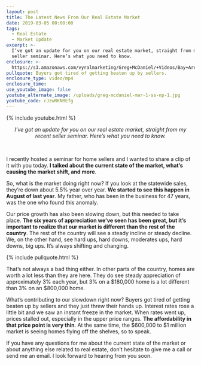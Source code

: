 ```yaml
---
layout: post
title: The Latest News From Our Real Estate Market
date: 2019-03-05 00:00:00
tags:
  - Real Estate
  - Market Update
excerpt: >-
  I’ve got an update for you on our real estate market, straight from my recent
  seller seminar. Here’s what you need to know.
enclosure: >-
  https://s3.amazonaws.com/vyralmarketing/Greg+McDaniel/+Videos/Bay+Area+Real+Estate+Agent+-+The+Latest+News+From+Our+Real+Estate+Market.mp4
pullquote: Buyers got tired of getting beaten up by sellers.
enclosure_type: video/mp4
enclosure_time:
use_youtube_image: false
youtube_alternate_image: /uploads/greg-mcdaniel-mar-1-ss-np-1.jpg
youtube_code: cJzwRKNREfg
---
```


{% include youtube.html %}

<center><em>I&rsquo;ve got an update for you on our real estate market, straight from my recent seller seminar. Here&rsquo;s what you need to know.</em></center>

 

I recently hosted a seminar for home sellers and I wanted to share a clip of it with you today. **I talked about the current state of the market, what’s causing the market shift, and more**.

So, what is the market doing right now? If you look at the statewide sales, they’re down about 5.5% year over year. **We started to see this happen in August of last year**. My father, who has been in the business for 47 years, was the one who found this anomaly.

Our price growth has also been slowing down, but this needed to take place. **The six years of appreciation we’ve seen has been great, but it’s important to realize that our market is different than the rest of the country**. The rest of the country will see a steady incline or steady decline. We, on the other hand, see hard ups, hard downs, moderates ups, hard downs, big ups. It’s always shifting and changing.

{% include pullquote.html %}

That’s not always a bad thing either. In other parts of the country, homes are worth a lot less than they are here. They do see steady appreciation of approximately 3% each year, but 3% on a $180,000 home is a lot different than 3% on an $800,000 home.

What’s contributing to our slowdown right now? Buyers got tired of getting beaten up by sellers and they just threw their hands up. Interest rates rose a little bit and we saw an instant freeze in the market. When rates went up, prices stalled out, especially in the upper price ranges. **The affordability in that price point is very thin**. At the same time, the $600,000 to $1 million market is seeing homes flying off the shelves, so to speak.

If you have any questions for me about the current state of the market or about anything else related to real estate, don’t hesitate to give me a call or send me an email. I look forward to hearing from you soon.